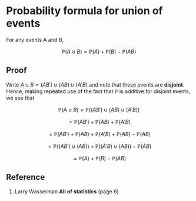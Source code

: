 # Probability formula for union of events

For any events A and B,

$$
\mathbb{P}(A \cup B) = \mathbb{P}(A) + \mathbb{P}(B) − \mathbb{P}(AB)
$$

## Proof

Write $A \cup B = (AB') \cup (AB) \cup (A'B)$ and note that these events are **disjoint**. Hence, making repeated use of the fact that $\mathbb{P}$ is additive for disjoint events, we see that

$$
\mathbb{P}(A \cup B) = \mathbb{P}((AB') \cup (AB) \cup (A'B))
$$

$$
= \mathbb{P}(AB') + \mathbb{P}(AB) + \mathbb{P}(A'B)
$$

$$
= \mathbb{P}(AB') + \mathbb{P}(AB) + \mathbb{P}(A'B) + \mathbb{P}(AB) − \mathbb{P}(AB)
$$

$$
= \mathbb{P}((AB') \cup (AB)) + \mathbb{P}((A'B) \cup (AB)) − \mathbb{P}(AB)
$$

$$
= \mathbb{P}(A) + \mathbb{P}(B) − \mathbb{P}(AB)
$$

## Reference

1. Larry Wasserman **All of statistics** (page 6)